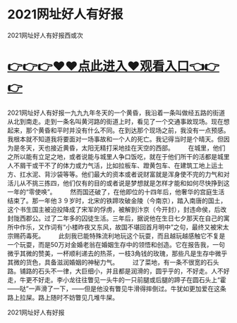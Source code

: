 # 2021网址好人有好报
2021网址好人有好报西或次

# <a href="https://github.com/clnnews/qxgge/issues/2">👉👉👉♥♥点此进入♥观看入口👈👉👉</a>

2021网址好人有好报一九九九年冬天的一个黄昏，我沿着一条叫做经五路的街道从北到南走。走到一条名叫黄河路的街道上时，看见了一个交通事故现场。现在想起来，那个黄昏和平时并没有什么不同。在到达那个现场之前，我没有一点预感。我根本就不知道我将要面对一场事故和一个人的死亡。我记得当时是个晴天。但因为是冬天，天也接近黄昏，太阳无精打采地挂在天空的西部。
　　在城里，他们之所以能有立足之地，或者说能与城里人争口饭吃，就在于他们所干的活都是城里人不屑干或干不了的体力或力气活，比如拉板车、蹬黄包车、在建筑工地上运土方、扛水泥、背沙袋等等。他们最大的资本或者说财富就是浑身使不完的力气和对活儿从不挑三拣四，他们仅有的目的或者说是梦想就是怎样才能和如何尽快挣到这一年的“零使唤”。
　　然而国还破了，在他即位的十四年后，他奢华的宫庭生活结束了。那一年他３９岁时，北宋的铁蹄攻破金陵（今南京），踏入南唐的国土，这个书生国主被迫投降成了宋军的俘虏，被解到汴京（今开封），封违命侯，后改封陇西郡公。过了二年多的囚徒生活。三年后，据说他在生日七夕那天在自己的寓所中作乐，又作词有“小楼昨夜又东风，故国不堪回首月明中”之句，最终又被宋太宗赐药毒死。
　　此刻我已能特殊流利地玩这个玩耍，而且越玩越感触它不复是一个玩耍，而是50万对金婚老翁在婚姻生存中的领悟和创造。它在报告我，一句微乎其微的赞美，一杯顺利递去的热茶，一枝3角钱的玫瑰，那些凡是生存中微乎其微的货色，具备滋润婚姻的神秘力气。
　　过了菜地，有一条不很宽的石头路。铺路的石头不一律，大巨细小，并且都是润滑的，圆乎乎的，不好走。人不好走，牛更不好走。李小龙往往瞥见一头牛的一只前腿或后腿的蹄子在圆石头上“霍——哒”一声滑了一下，——但是他没有瞥见牛滑得摔倒过。牛犹如更加爱在这条路上拉屎。路上随时不妨瞥见几堆牛屎。

2021网址好人有好报
